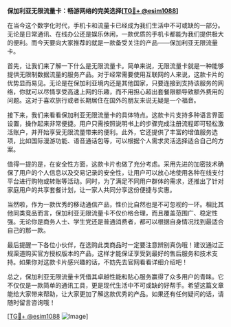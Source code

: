 **保加利亚无限流量卡：畅游网络的完美选择[[TG💪+ @esim1088](https://t.me/s/esim1088)]**

在当今这个数字化时代，手机卡和流量卡已经成为我们生活中不可或缺的一部分。无论是日常通讯、在线办公还是娱乐休闲，一款优质的手机卡都能为我们提供极大的便利。而今天要向大家推荐的就是一款备受关注的产品——保加利亚无限流量卡。

首先，让我们来了解一下什么是无限流量卡。简单来说，无限流量卡就是一种能够提供无限制数据流量的服务产品。对于经常需要使用互联网的人来说，这款卡片的优势显而易见。无论是在保加利亚境内还是其他国家，只要连接到支持该服务的网络，你就可以尽情享受高速上网的乐趣，而不用担心超出套餐限额导致额外费用的问题。这对于喜欢旅行或者长期居住在国外的朋友来说无疑是一个福音。

接下来，我们来看看保加利亚无限流量卡的具体特点。这款卡片支持多种语言界面设置，操作起来非常便捷。用户只需按照说明书上的步骤完成注册流程即可轻松激活账户，并开始享受无限流量带来的便利。此外，它还提供了丰富的增值服务选项，比如国际漫游功能、语音通话包等，可以根据个人需求灵活选择适合自己的方案。

值得一提的是，在安全性方面，这款卡片也做了充分考虑。采用先进的加密技术确保了用户的个人信息以及交易记录的安全性，让用户可以放心地使用各种在线支付平台进行购物或转账等活动。同时，为了满足不同用户群体的需求，还推出了针对家庭用户的共享套餐计划，让一家人共同分享这份便捷与实惠。

当然啦，作为一款优秀的移动通信产品，性价比自然也是不可忽视的一环。相比其他同类竞品而言，保加利亚无限流量卡不仅价格合理，而且覆盖范围广、稳定性强。无论你是商务人士、学生党还是普通消费者，都可以根据自身情况找到最适合自己的那一款。

最后提醒一下各位小伙伴，在选购此类商品时一定要注意辨别真伪哦！建议通过正规渠道购买官方授权版本的产品，这样才能保证享受到最好的售后服务和技术支持。如果你对这款卡片感兴趣的话，不妨先去官网看看详细介绍吧！

总之，保加利亚无限流量卡凭借其卓越性能和贴心服务赢得了众多用户的青睐。它不仅仅是一款简单的通讯工具，更是现代生活中不可或缺的好帮手。希望这篇文章能给大家带来帮助，让大家更加了解这款优秀的产品。如果还有任何疑问的话，请随时留言咨询哦！

[[TG💪+ @esim1088](https://t.me/s/esim1088) ![Image](https://i.postimg.cc/4NQfJmqS/Snipaste-2025-05-13-00-14-12.png)]